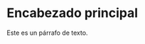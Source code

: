 <!DOCTYPE html>
<html lang="es">
<head>
    <meta charset="UTF-8">
    <meta name="viewport" content="width=device-width, initial-scale=1.0">
    <title>Título de la página</title>
</head>
<body>
    <h1>Encabezado principal</h1>
    <p>Este es un párrafo de texto.</p>
</body>
</html>
